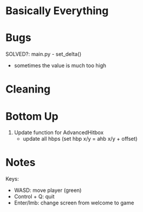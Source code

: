 # Basically Everything

# Bugs
SOLVED?: main.py - set_delta()
- sometimes the value is much too high

# Cleaning


# Bottom Up
1) Update function for AdvancedHitbox
    - update all hbps (set hbp x/y = ahb x/y + offset)

# Notes
Keys:
- WASD: move player (green)
- Control + Q: quit
- Enter/lmb: change screen from welcome to game
